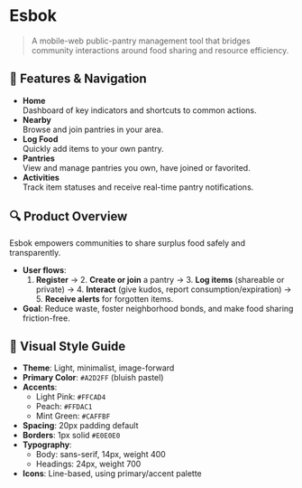 # Esbok

> A mobile-web public-pantry management tool that bridges community interactions around food sharing and resource efficiency.

## 🚀 Features & Navigation

- **Home**  
  Dashboard of key indicators and shortcuts to common actions.  
- **Nearby**  
  Browse and join pantries in your area.  
- **Log Food**  
  Quickly add items to your own pantry.  
- **Pantries**  
  View and manage pantries you own, have joined or favorited.  
- **Activities**  
  Track item statuses and receive real-time pantry notifications.  

## 🔍 Product Overview

Esbok empowers communities to share surplus food safely and transparently.  
- **User flows**:  
  1. **Register** → 2. **Create or join** a pantry → 3. **Log items** (shareable or private) → 4. **Interact** (give kudos, report consumption/expiration) → 5. **Receive alerts** for forgotten items.  
- **Goal**: Reduce waste, foster neighborhood bonds, and make food sharing friction-free.

## 🎨 Visual Style Guide

- **Theme**: Light, minimalist, image-forward  
- **Primary Color**: `#A2D2FF` (bluish pastel)  
- **Accents**:  
  - Light Pink: `#FFCAD4`  
  - Peach: `#FFDAC1`  
  - Mint Green: `#CAFFBF`  
- **Spacing**: 20px padding default  
- **Borders**: 1px solid `#E0E0E0`  
- **Typography**:  
  - Body: sans-serif, 14px, weight 400  
  - Headings: 24px, weight 700  
- **Icons**: Line-based, using primary/accent palette

